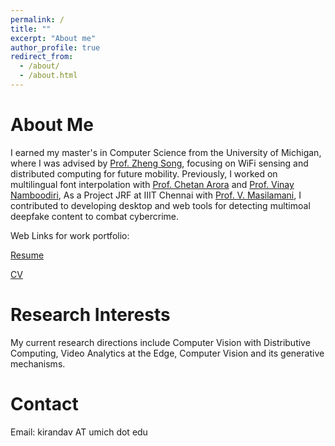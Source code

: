 ```yaml
---
permalink: /
title: ""
excerpt: "About me"
author_profile: true
redirect_from: 
  - /about/
  - /about.html
---
```


About Me
======

I earned my master's in Computer Science from the University of Michigan, where I was advised by [Prof. Zheng Song](https://umdearborn.edu/people-um-dearborn/zheng-song), focusing on WiFi sensing and distributed computing for future mobility. Previously, I worked on multilingual font interpolation with [Prof. Chetan Arora](https://www.cse.iitd.ac.in/~chetan/) and [Prof. Vinay Namboodiri](https://vinaypn.github.io),  As a Project JRF at IIIT Chennai with [Prof. V. Masilamani](https://www.iiitdm.ac.in/people/faculty/masila@iiitdm.ac.in), I contributed to developing desktop and web tools for detecting multimoal deepfake content to combat cybercrime.

Web Links for work portfolio:

[Resume](https://drive.google.com/file/d/1S4DCs-e5daRELRfqEjJPbFkjNlEhRwex/view?usp=share_link)

[CV](https://drive.google.com/file/d/1CfEzSRm9qq0q56GY-pWFhLHzBt1oCyKK/view?usp=share_link)


Research Interests
=================

My current research directions include Computer Vision with Distributive Computing, Video Analytics at the Edge, Computer Vision and its generative mechanisms.



Contact 
========

Email: kirandav AT umich dot edu
